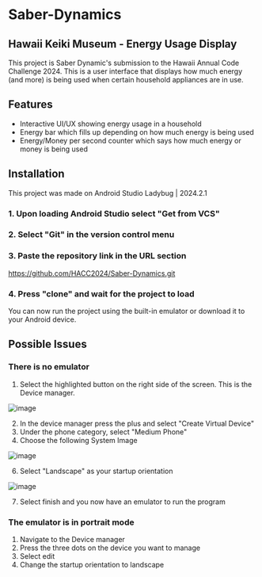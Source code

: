 # Saber-Dynamics
## Hawaii Keiki Museum - Energy Usage Display
This project is Saber Dynamic's submission to the Hawaii Annual Code Challenge 2024. This is a user interface that displays how much energy (and more) is being used when certain household appliances are in use.

## Features
- Interactive UI/UX showing energy usage in a household
- Energy bar which fills up depending on how much energy is being used
- Energy/Money per second counter which says how much energy or money is being used

## Installation
This project was made on Android Studio Ladybug | 2024.2.1
### 1. Upon loading Android Studio select "Get from VCS"
### 2. Select "Git" in the version control menu
### 3. Paste the repository link in the URL section
https://github.com/HACC2024/Saber-Dynamics.git
### 4. Press "clone" and wait for the project to load
You can now run the project using the built-in emulator or download it to your Android device.


## Possible Issues
### There is no emulator
1. Select the highlighted button on the right side of the screen. This is the Device manager.
   
![image](https://github.com/user-attachments/assets/9acb9a35-7b81-42a2-a9c4-b78015247c66)

2. In the device manager press the plus and select "Create Virtual Device"
3. Under the phone category, select "Medium Phone"
4. Choose the following System Image
   
![image](https://github.com/user-attachments/assets/d76271d7-50a7-4bdd-8127-7102d5c9b628)

6. Select "Landscape" as your startup orientation

![image](https://github.com/user-attachments/assets/0bbd5039-bfc8-46f7-8a07-01e6ba2870f9)

7. Select finish and you now have an emulator to run the program

### The emulator is in portrait mode
1. Navigate to the Device manager
2. Press the three dots on the device you want to manage
3. Select edit
4. Change the startup orientation to landscape



